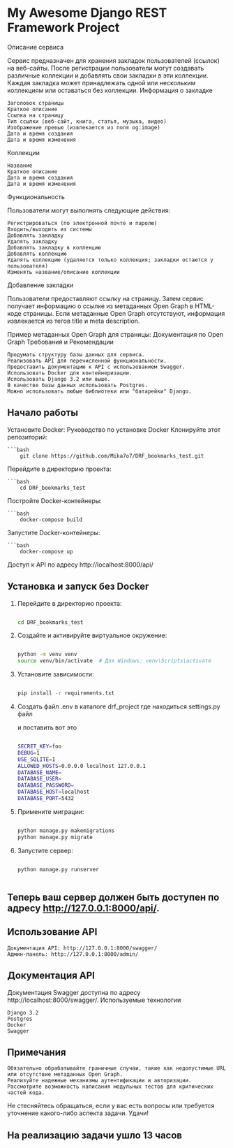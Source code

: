 # My Awesome Django REST Framework Project

Описание сервиса

Сервис предназначен для хранения закладок пользователей (ссылок) на веб-сайты. После регистрации пользователи могут создавать различные коллекции и добавлять свои закладки в эти коллекции. Каждая закладка может принадлежать одной или нескольким коллекциям или оставаться без коллекции.
Информация о закладке

    Заголовок страницы
    Краткое описание
    Ссылка на страницу
    Тип ссылки (веб-сайт, книга, статья, музыка, видео)
    Изображение превью (извлекается из поля og:image)
    Дата и время создания
    Дата и время изменения

Коллекции

    Название
    Краткое описание
    Дата и время создания
    Дата и время изменения

Функциональность

Пользователи могут выполнять следующие действия:

    Регистрироваться (по электронной почте и паролю)
    Входить/выходить из системы
    Добавлять закладку
    Удалять закладку
    Добавлять закладку в коллекцию
    Добавлять коллекцию
    Удалять коллекцию (удаляется только коллекция; закладки остаются у пользователя)
    Изменять название/описание коллекции

Добавление закладки

Пользователи предоставляют ссылку на страницу. Затем сервис получает информацию о ссылке из метаданных Open Graph в HTML-коде страницы. Если метаданные Open Graph отсутствуют, информация извлекается из тегов title и meta description.

Пример метаданных Open Graph для страницы: Документация по Open Graph
Требования и Рекомендации

    Продумать структуру базы данных для сервиса.
    Реализовать API для перечисленной функциональности.
    Предоставить документацию к API с использованием Swagger.
    Использовать Docker для контейнеризации.
    Использовать Django 3.2 или выше.
    В качестве базы данных использовать Postgres.
    Можно использовать любые библиотеки или "батарейки" Django.

## Начало работы

Установите Docker: Руководство по установке Docker
Клонируйте этот репозиторий: 
    
    ```bash
        git clone https://github.com/Mika7o7/DRF_bookmarks_test.git

Перейдите в директорию проекта: 
    
    ```bash
        cd DRF_bookmarks_test

Постройте Docker-контейнеры: 
    
    ```bash
        docker-compose build

Запустите Docker-контейнеры: 

    ```bash
        docker-compose up

        
Доступ к API по адресу http://localhost:8000/api/


## Установка и запуск без Docker


1. Перейдите в директорию проекта:
    
    ```bash

    cd DRF_bookmarks_test

2. Создайте и активируйте виртуальное окружение:

    ```bash

    python -m venv venv
    source venv/bin/activate  # Для Windows: venv\Scripts\activate

3. Установите зависимости:

    ```bash

    pip install -r requirements.txt


4. Создать файл .env в каталоге drf_project где находиться settings.py файл

    и поставить вот это
    ```bash

    SECRET_KEY=foo
    DEBUG=1
    USE_SQLITE=1
    ALLOWED_HOSTS=0.0.0.0 localhost 127.0.0.1
    DATABASE_NAME=
    DATABASE_USER=
    DATABASE_PASSWORD=
    DATABASE_HOST=localhost
    DATABASE_PORT=5432

4. Примените миграции:

    ```bash
    
    python manage.py makemigrations
    python manage.py migrate

5. Запустите сервер:

    ```bash

    python manage.py runserver



## Теперь ваш сервер должен быть доступен по адресу http://127.0.0.1:8000/api/.

## Использование API

    Документация API: http://127.0.0.1:8000/swagger/
    Админ-панель: http://127.0.0.1:8000/admin/


## Документация API

Документация Swagger доступна по адресу http://localhost:8000/swagger/.
Используемые технологии

    Django 3.2
    Postgres
    Docker
    Swagger

## Примечания

    Обязательно обрабатывайте граничные случаи, такие как недопустимые URL или отсутствие метаданных Open Graph.
    Реализуйте надежные механизмы аутентификации и авторизации.
    Рассмотрите возможность написания модульных тестов для критических частей кода.

Не стесняйтесь обращаться, если у вас есть вопросы или требуется уточнение какого-либо аспекта задачи. Удачи!


## На реализацию задачи ушло 13 часов
